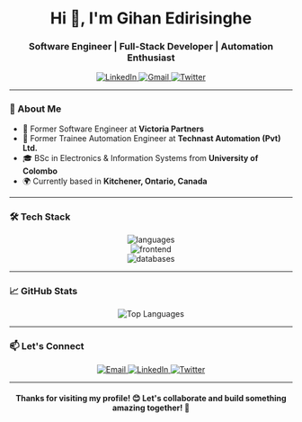<h1 align="center">Hi 👋, I'm Gihan Edirisinghe</h1>
<h3 align="center">Software Engineer | Full-Stack Developer | Automation Enthusiast</h3>

<p align="center">
  <a href="https://www.linkedin.com/in/gihan-niranga" target="_blank">
    <img src="https://img.shields.io/badge/LinkedIn-0077B5?style=for-the-badge&logo=linkedin&logoColor=white" alt="LinkedIn"/>
  </a>
  <a href="mailto:gihankodikara93@gmail.com">
    <img src="https://img.shields.io/badge/Gmail-D14836?style=for-the-badge&logo=gmail&logoColor=white" alt="Gmail"/>
  </a>
  <a href="https://x.com/GihanNiranga93" target="_blank">
    <img src="https://img.shields.io/badge/Twitter-1DA1F2?style=for-the-badge&logo=twitter&logoColor=white" alt="Twitter"/>
  </a>
</p>

---

### 🚀 About Me

- 🏢 Former Software Engineer at **Victoria Partners**
- 🏢 Former Trainee Automation Engineer at **Technast Automation (Pvt) Ltd.**
- 🎓 BSc in Electronics & Information Systems from **University of Colombo**
- 🌍 Currently based in **Kitchener, Ontario, Canada**

---

### 🛠️ Tech Stack

<div align="center">

<img src="https://skillicons.dev/icons?i=java,kotlin,dart,py,js,ts,php,html,css" alt="languages" />
<br>
<img src="https://skillicons.dev/icons?i=spring,nodejs,express,react,angular,tailwind,bootstrap,mysql,mongodb" alt="frontend" />
<br>
<img src="https://skillicons.dev/icons?i=androidstudio,visualstudio,git,github,postman,figma,wordpress,aws,firebase" alt="databases" />


</div>

---

### 📈 GitHub Stats

<div align="center">
  
![Top Languages](https://github-readme-stats.vercel.app/api/top-langs/?username=gihan936&layout=compact&theme=radical&hide_border=true)
  
</div>

---

### 📫 Let's Connect

<p align="center">
  <a href="mailto:gihankodikara93@gmail.com">
    <img src="https://img.shields.io/badge/Email-gihankodikara93@gmail.com-blue?style=flat-square&logo=gmail" alt="Email"/>
  </a>
  <a href="https://www.linkedin.com/in/gihan-niranga" target="_blank">
    <img src="https://img.shields.io/badge/LinkedIn-Gihan_Niranga-blue?style=flat-square&logo=linkedin" alt="LinkedIn"/>
  </a>
  <a href="https://x.com/GihanNiranga93" target="_blank">
    <img src="https://img.shields.io/badge/Twitter-@GihanNiranga93-blue?style=flat-square&logo=twitter" alt="Twitter"/>
  </a>
</p>

---

<h4 align="center">
Thanks for visiting my profile! 😊 Let's collaborate and build something amazing together! 🚀
</h4>
